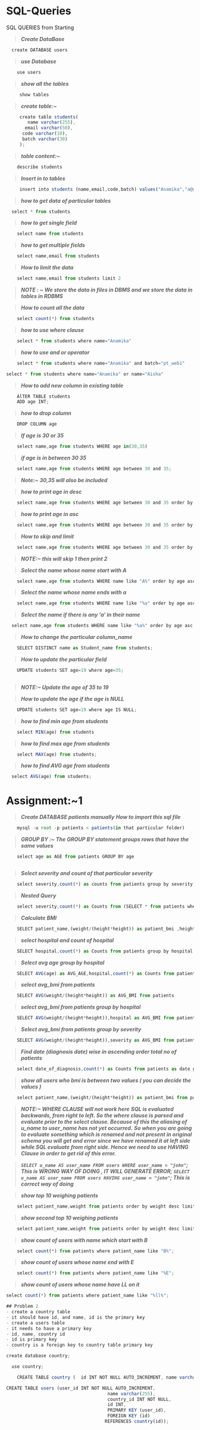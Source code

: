 # SQL-Queries
SQL QUERIES from Starting

> ***Create DataBase***


```js 
  create DATABASE users
```

> ***use Database***


```js 
    use users
```

> ***show all the tables***

```js
     show tables
```

> ***create table:~***

```js
     create table students(
        name varchar(255),
       email varchar(50),
      code varchar(10),
      batch varchar(30)
     );
```

> ***table content:~***

```js
    describe students
```

> ***Insert in to tables***

```js
     insert into students (name,email,code,batch) values("Anamika","a@gmail.com","pw1_006" ,"pt_web1") ;
```

> ***how to get data of particular tables***

```js
  select * from students
```


> ***how to get single field***

```js
    select name from students
```


> ***how to get multiple fields***

```js
    select name,email from students
```

> ***How to limit the data***

```js
    select name,email from students limit 2
```


> ***NOTE : ~ We store the data in files in DBMS
and we store the data in tables in RDBMS***

> ***How to count all the data***
```js
    select count(*) from students
```

> ***how to use where clause***
```js
    select * from students where name="Anamika"
```


> ***how to use and or operator***

```js
    select * from students where name="Anamika" and batch="pt_web1"
```
```js
select * from students where name="Anamika" or name="Aisha"
```

> ***How to add new column in existing table***
```js
    AlTER TABLE students
    ADD age INT;
```

> ***how to drop column***
```js
    DROP COLUMN age
```


> ***If age is 30 or 35***
```js
    select name,age from students WHERE age in(30,35)
```


> ***if age is in between 30 35*** 
```js
    select name,age from students WHERE age between 30 and 35;
```
> ***Note:~ 30,35 will also be included***

> ***how to print age in desc***
```js
    select name,age from students WHERE age between 30 and 35 order by age desc;
```

> ***how to print age in asc***
```js
    select name,age from students WHERE age between 30 and 35 order by age asc;
```

> ***How to skip and limit***
```js
    select name,age from students WHERE age between 30 and 35 order by age asc limit 1,2;
 ```
> ***NOTE:~ this will skip 1 then print 2***

> ***Select the name whose name start with A***
```js
    select name,age from students WHERE name like "A%" order by age asc limit 1,2;
 ```

> ***Select the name whose name ends with a***
```js
    select name,age from students WHERE name like "%a" order by age asc limit 1,2;
```

> ***Select the name if there is any 'a' in their name***
```js
  select name,age from students WHERE name like "%a%" order by age asc limit 1,2;
```

> ***How to change the particular column_name***
```js
    SELECT DISTINCT name as Student_name from students;
```

> ***How to update the particular field***
```js
    UPDATE students SET age=19 where age=35;
    
```
> ***NOTE:~ Update the age of 35 to 19***

> ***How to update the age if the age is NULL***
```js
    UPDATE students SET age=19 where age IS NULL;
```

> ***how to find min  age from students***
```js
    select MIN(age) from students
```

> ***how to find max  age from students***
```js
    select MAX(age) from students;
```

> ***how to find AVG  age from students***
```js
  select AVG(age) from students;
```

# Assignment:~1


> ***Create DATABASE patients manually***
> ***How to import this sql file***
```js
    mysql -u root -p patients < patients(in that particular folder)
```


> ***GROUP BY :~ The GROUP BY statement groups rows that have the same values***
```js
    select age as AGE from patients GROUP BY age
```

```js select age as AGE,count(*) as Counts from patients GROUP BY age,severity having Counts>3
```

> ***Select severity and count of that particular severity***
```js
    select severity,count(*) as counts from patients group by severity;
```

> ***Nested Query***

```js
    select severity,count(*) as Counts from (SELECT * from patients where age>20) as pat group by severity;
```


> ***Calculate BMI***


```js
    SELECT patient_name,(weight/(height*height)) as patient_bmi ,height,weight from patients order by patient_bmi desc limit 50;
```

> ***select hospital and count of hospital***
```js
    SELECT hospital,count(*) as Counts from patients group by hospital;
```


> ***Select avg age group by hospital***
```js
    SELECT AVG(age) as AVG_AGE,hospital,count(*) as Counts from patients group by hospital;
```

> ***select avg_bmi from patients***
```js
    SELECT AVG(weight/(height*height)) as AVG_BMI from patients
```

> ***select avg_bmi from patients group by hospital***
```js
    SELECT AVG(weight/(height*height)),hospital as AVG_BMI from patients group by hospital;
```

> ***Select avg_bmi from patients group by severity***
```js
    SELECT AVG(weight/(height*height)),severity as AVG_BMI from patients group by severity;
```

> ***Find date (diagnosis date) wise in ascending order total no of patients***
```js
    select date_of_diagnosis,count(*) as Counts from patients as date group by date_of_diagnosis order by  date_of_diagnosis asc;
```

> ***show all users who bmi is between two values ( you can decide the values )***
```js
    select patient_name,(weight/(height*height)) as patient_bmi from patients having patient_bmi between 0.003 and 0.0038;
 ```

> ***NOTE:~ WHERE CLAUSE will not work here***
> ***SQL is evaluated backwards, from right to left. So the where clause is parsed and evaluate prior to the select clause. Because of this the aliasing of u_name to user_name has not yet occurred.***
> ***So when you are going to evaluate something which is renamed and not present in original schema you will get and error since we have renamed it at left side while SQL evaluate from right side. Hence we need to use HAVING Clause in order to get rid of this error.***


> ***```SELECT u_name AS user_name FROM users WHERE user_name = "john"```;
This is WRONG WAY OF DOING , IT WILL GENERATE ERROR;
```SELECT u_name AS user_name FROM users HAVING user_name = "john"```;
This is correct way of doing***

> ***show top 10 weighing patients***
```js
    select patient_name,weight from patients order by weight desc limit 10;
```

> ***show second top 10 weighing patients***
```js
    select patient_name,weight from patients order by weight desc limit 10,10;
```

> ***show count of users with name which start with B***
```js
    select count(*) from patients where patient_name like "B%";
```

> ***show count of users whose name end with E***
```js
    select count(*) from patients where patient_name like "%E";
```

> ***show count of users whose name have LL on it***
```js
select count(*) from patients where patient_name like "%ll%";
```

```js
## Problem 2
- create a country table
- it should have id, and name, id is the primary key
- create a users table
- it needs to have a primary key
- id, name, country id
- id is primary key
- country is a foreign key to country table primary key

```

```js
create database country;
```
```js
  use country;
```
```js
    CREATE TABLE country (  id INT NOT NULL AUTO_INCREMENT, name varchar(255) NOT NULL, PRIMARY KEY (id));
```
```js
CREATE TABLE users (user_id INT NOT NULL AUTO_INCREMENT,
                                      name varchar(255),
                                      country_id INT NOT NULL,
                                      id INT,
                                      PRIMARY KEY (user_id),
                                      FOREIGN KEY (id)
                                     REFERENCES country(id));
```
